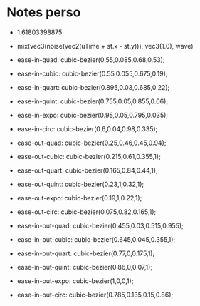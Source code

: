 # Notes perso

- 1.61803398875
- mix(vec3(noise(vec2(uTime + st.x - st.y))), vec3(1.0), wave)

- ease-in-quad: cubic-bezier(0.55,0.085,0.68,0.53);
- ease-in-cubic: cubic-bezier(0.55,0.055,0.675,0.19);
- ease-in-quart: cubic-bezier(0.895,0.03,0.685,0.22);
- ease-in-quint: cubic-bezier(0.755,0.05,0.855,0.06);
- ease-in-expo: cubic-bezier(0.95,0.05,0.795,0.035);
- ease-in-circ: cubic-bezier(0.6,0.04,0.98,0.335);
- ease-out-quad: cubic-bezier(0.25,0.46,0.45,0.94);
- ease-out-cubic: cubic-bezier(0.215,0.61,0.355,1);
- ease-out-quart: cubic-bezier(0.165,0.84,0.44,1);
- ease-out-quint: cubic-bezier(0.23,1,0.32,1);
- ease-out-expo: cubic-bezier(0.19,1,0.22,1);
- ease-out-circ: cubic-bezier(0.075,0.82,0.165,1);
- ease-in-out-quad: cubic-bezier(0.455,0.03,0.515,0.955);
- ease-in-out-cubic: cubic-bezier(0.645,0.045,0.355,1);
- ease-in-out-quart: cubic-bezier(0.77,0,0.175,1);
- ease-in-out-quint: cubic-bezier(0.86,0,0.07,1);
- ease-in-out-expo: cubic-bezier(1,0,0,1);
- ease-in-out-circ: cubic-bezier(0.785,0.135,0.15,0.86);





<!--
**nicolas-giannantonio/Nicolas-Giannantonio** is a ✨ _special_ ✨ repository because its `README.md` (this file) appears on your GitHub profile.

Here are some ideas to get you started:

- 🔭 I’m currently working on ...
- 🌱 I’m currently learning ...
- 👯 I’m looking to collaborate on ...
- 🤔 I’m looking for help with ...
- 💬 Ask me about ...
- 📫 How to reach me: ...
- 😄 Pronouns: ...
- ⚡ Fun fact: ...
-->
